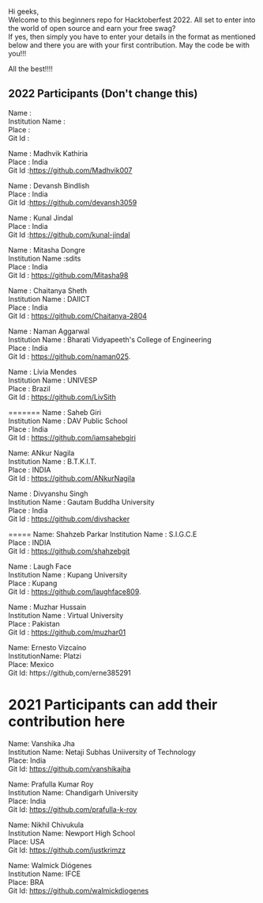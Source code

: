 Hi geeks,<br/>
Welcome to this beginners repo for Hacktoberfest 2022. All set to enter into the world of open source and earn your free swag? <br/>
If yes, then simply you have to enter your details in the format as mentioned below and there you are with your first contribution. May the code be with you!!!

All the best!!!! <br/>

## 2022 Participants (Don't change this)<br/>

Name : <Your name> <br/>
Institution Name : <institution name> <br/>
Place : <place> <br/>
Git Id : <Your git id> <br/>
  
Name : Madhvik Kathiria <br/>
Place : India <br/>
Git Id :https://github.com/Madhvik007 <br/>

Name : Devansh Bindlish <br/>
Place : India <br/>
Git Id :https://github.com/devansh3059 <br/>
  
Name : Kunal Jindal <br/>
Place : India <br/>
Git Id :https://github.com/kunal-jindal <br/>

Name : Mitasha Dongre <br/>
Institution Name :sdits <br/>
Place : India <br/>
Git Id : https://github.com/Mitasha98 <br/>
  
Name : Chaitanya Sheth <br/>
Institution Name : DAIICT <br/>
Place : India <br/>
Git Id : https://github.com/Chaitanya-2804 <br/> 

Name : Naman Aggarwal<br/>
Institution Name : Bharati Vidyapeeth's College of Engineering <br/>
Place : India<br/>
Git Id : https://github.com/naman025. <br/>

Name : Lívia Mendes <br/>
Institution Name : UNIVESP <br/>
Place : Brazil <br/>
Git Id : https://github.com/LivSith <br/>

=======
Name : Saheb Giri<br/>
Institution Name : DAV Public School <br/>
Place : India<br/>
Git Id : https://github.com/iamsahebgiri <br/>


Name: ANkur Nagila<br/>
Institution Name : B.T.K.I.T.<br/>
Place : INDIA <br/>
Git Id : https://github.com/ANkurNagila <br/>

Name : Divyanshu Singh <br/>
Institution Name : Gautam Buddha University <br/>
Place : India <br/>
Git Id : https://github.com/divshacker <br/>

=====
Name: Shahzeb Parkar
Institution Name : S.I.G.C.E<br/>
Place : INDIA <br/>
Git Id : https://github.com/shahzebgit <br/>

Name : Laugh Face<br/>
Institution Name : Kupang University <br/>
Place : Kupang<br/>
Git Id : https://github.com/laughface809. <br/>

Name : Muzhar Hussain <br/>
Institution Name : Virtual University <br/>
Place : Pakistan <br/>
Git Id : https://github.com/muzhar01 <br/>

Name: Ernesto Vizcaíno <br />
InstitutionName: Platzi <br />
Place: Mexico <br />
Git Id: https://github,com/erne385291 <br />

  
2021 Participants can add their contribution here<br/>
=======

Name: Vanshika Jha <br/>
Institution Name: Netaji Subhas Uniiversity of Technology <br/>
Place: India <br/>
Git Id: https://github.com/vanshikajha <br/>

Name: Prafulla Kumar Roy <br/>
Institution Name: Chandigarh University <br/>
Place: India <br/>
Git Id: https://github.com/prafulla-k-roy <br/>

Name: Nikhil Chivukula <br/>
Institution Name: Newport High School <br/>
Place: USA <br/>
Git Id: https://github.com/justkrimzz <br/>
  
Name: Walmick Diógenes <br/>
Institution Name: IFCE <br/>
Place: BRA <br/>
Git Id: https://github.com/walmickdiogenes <br/>

